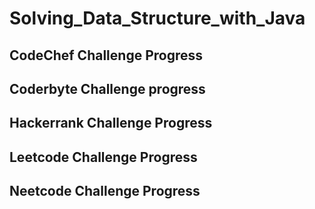 # Solving_Data_Structure_with_Java
## CodeChef Challenge  Progress
## Coderbyte Challenge progress
## Hackerrank Challenge Progress
## Leetcode Challenge Progress
## Neetcode Challenge Progress